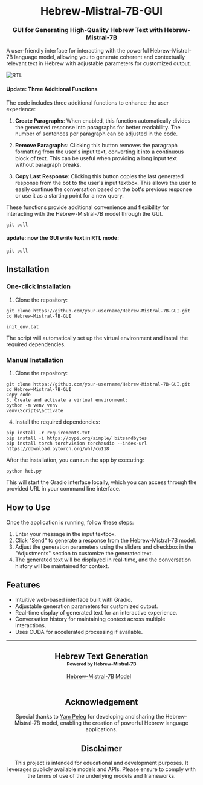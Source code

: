 <h1 align="center">Hebrew-Mistral-7B-GUI</h1>

<h3 align="center">GUI for Generating High-Quality Hebrew Text with Hebrew-Mistral-7B</h3>

<p align="left">
A user-friendly interface for interacting with the powerful Hebrew-Mistral-7B language model, allowing you to generate coherent and contextually relevant text in Hebrew with adjustable parameters for customized output.
</p>

![RTL](https://github.com/ShmuelRonen/Hebrew-Mistral-7B-GUI/assets/80190186/d2774e4f-ed20-4fb4-95dc-32000b217e3c)

#### Update: Three Additional Functions

The code includes three additional functions to enhance the user experience:

1. **Create Paragraphs**: When enabled, this function automatically divides the generated response into paragraphs for better readability. The number of sentences per paragraph can be adjusted in the code.

2. **Remove Paragraphs**: Clicking this button removes the paragraph formatting from the user's input text, converting it into a continuous block of text. This can be useful when providing a long input text without paragraph breaks.

3. **Copy Last Response**: Clicking this button copies the last generated response from the bot to the user's input textbox. This allows the user to easily continue the conversation based on the bot's previous response or use it as a starting point for a new query.

These functions provide additional convenience and flexibility for interacting with the Hebrew-Mistral-7B model through the GUI.

```
git pull
```


#### update: now the GUI write text in RTL mode:
```
git pull
```

## Installation

### One-click Installation

1. Clone the repository:
```
git clone https://github.com/your-username/Hebrew-Mistral-7B-GUI.git
cd Hebrew-Mistral-7B-GUI
```
```
init_env.bat
```
The script will automatically set up the virtual environment and install the required dependencies.

### Manual Installation

1. Clone the repository:
```
git clone https://github.com/your-username/Hebrew-Mistral-7B-GUI.git
cd Hebrew-Mistral-7B-GUI
Copy code
3. Create and activate a virtual environment:
python -m venv venv
venv\Scripts\activate
```

4. Install the required dependencies:
```
pip install -r requirements.txt
pip install -i https://pypi.org/simple/ bitsandbytes
pip install torch torchvision torchaudio --index-url https://download.pytorch.org/whl/cu118
```
After the installation, you can run the app by executing:
```
python heb.py
```
This will start the Gradio interface locally, which you can access through the provided URL in your command line interface.

## How to Use

Once the application is running, follow these steps:

1. Enter your message in the input textbox.
2. Click "Send" to generate a response from the Hebrew-Mistral-7B model.
3. Adjust the generation parameters using the sliders and checkbox in the "Adjustments" section to customize the generated text.
4. The generated text will be displayed in real-time, and the conversation history will be maintained for context.

## Features

- Intuitive web-based interface built with Gradio.
- Adjustable generation parameters for customized output.
- Real-time display of generated text for an interactive experience.
- Conversation history for maintaining context across multiple interactions.
- Uses CUDA for accelerated processing if available.

---

<div align="center">

<h2>Hebrew Text Generation<br/><span style="font-size:12px">Powered by Hebrew-Mistral-7B</span></h2>

<div>
<a href='https://huggingface.co/yam-peleg/Hebrew-Mistral-7B' target='_blank'>Hebrew-Mistral-7B Model</a>&emsp;
</div>

<br>

## Acknowledgement

Special thanks to [Yam Peleg](https://huggingface.co/yam-peleg) for developing and sharing the Hebrew-Mistral-7B model, enabling the creation of powerful Hebrew language applications.

## Disclaimer

This project is intended for educational and development purposes. It leverages publicly available models and APIs. Please ensure to comply with the terms of use of the underlying models and frameworks.
